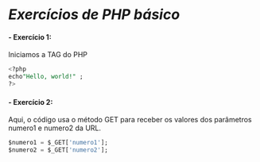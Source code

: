 # *Exercícios de PHP básico*

#### - Exercício 1:
Iniciamos a TAG do PHP

```SQL
<?php
echo"Hello, world!" ;
?>
```
#### - Exercício 2:
Aqui, o código usa o método GET para receber os valores dos parâmetros numero1 e numero2 da URL. 

```SQL
$numero1 = $_GET['numero1'];
$numero2 = $_GET['numero2'];
```
